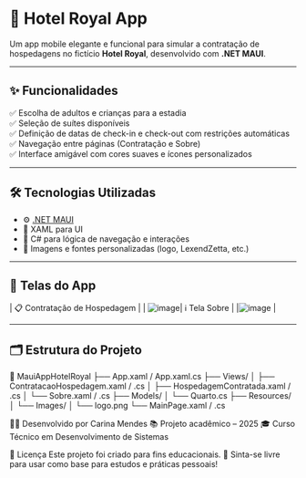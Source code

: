 # 🏨 Hotel Royal App

Um app mobile elegante e funcional para simular a contratação de hospedagens no fictício **Hotel Royal**, desenvolvido com **.NET MAUI**.

---

## ✨ Funcionalidades

✅ Escolha de adultos e crianças para a estadia  
✅ Seleção de suítes disponíveis  
✅ Definição de datas de check-in e check-out com restrições automáticas  
✅ Navegação entre páginas (Contratação e Sobre)  
✅ Interface amigável com cores suaves e ícones personalizados

---

## 🛠️ Tecnologias Utilizadas

- ⚙️ [.NET MAUI](https://learn.microsoft.com/pt-br/dotnet/maui/)  
- 💬 XAML para UI  
- 🧠 C# para lógica de navegação e interações  
- 🎨 Imagens e fontes personalizadas (logo, LexendZetta, etc.)

---

## 📲 Telas do App

| 📋 Contratação de Hospedagem |
| ![image](https://github.com/user-attachments/assets/22b17445-136d-4cb3-a6ee-2fec8067750e)|
ℹ️ Tela Sobre |
|![image](https://github.com/user-attachments/assets/3f6c75b0-8a00-4427-8bc8-62c3f151ec03)
 |

---

## 🗂️ Estrutura do Projeto

📁 MauiAppHotelRoyal
├── App.xaml / App.xaml.cs
├── Views/
│ ├── ContratacaoHospedagem.xaml / .cs
│ ├── HospedagemContratada.xaml / .cs
│ └── Sobre.xaml / .cs
├── Models/
│ └── Quarto.cs
├── Resources/
│ └── Images/
│ └── logo.png
└── MainPage.xaml / .cs

👩‍💻 Desenvolvido por
Carina Mendes
📚 Projeto acadêmico – 2025
🎓 Curso Técnico em Desenvolvimento de Sistemas

📄 Licença
Este projeto foi criado para fins educacionais.
📌 Sinta-se livre para usar como base para estudos e práticas pessoais!
